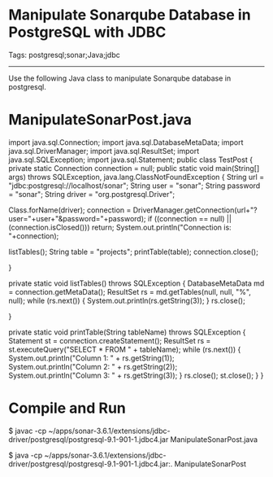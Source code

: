 # Manipulate Sonarqube Database in PostgreSQL with JDBC
Tags: postgresql;sonar;Java;jdbc

------

Use the following Java class to manipulate Sonarqube database in postgresql.

 

# ManipulateSonarPost.java

 

 import java.sql.Connection; 
 import java.sql.DatabaseMetaData; 
 import java.sql.DriverManager; 
 import java.sql.ResultSet; 
 import java.sql.SQLException; 
 import java.sql.Statement; 
 public class TestPost { 
  private static Connection connection = null; 
  public static void main(String[] args) throws SQLException, java.lang.ClassNotFoundException { 
   String url = "jdbc:postgresql://localhost/sonar"; 
   String user = "sonar"; 
   String password = "sonar"; 
   String driver = "org.postgresql.Driver";

 
   Class.forName(driver); 
   connection = DriverManager.getConnection(url+"?user="+user+"&password="+password); 
   if ((connection == null) || (connection.isClosed())) return; 
   System.out.println("Connection is: "+connection); 
   
   listTables(); 
   String table = "projects"; 
   printTable(table); 
   connection.close(); 
   
  } 
     
  private static void listTables() throws SQLException { 
   DatabaseMetaData md = connection.getMetaData(); 
   ResultSet rs = md.getTables(null, null, "%", null); 
   while (rs.next()) { 
    System.out.println(rs.getString(3)); 
   } 
   rs.close(); 

  }


 

  private static void printTable(String tableName) throws SQLException { 
   Statement st = connection.createStatement(); 
   ResultSet rs = st.executeQuery("SELECT * FROM " + tableName); 
   while (rs.next()) { 
     System.out.println("Column 1: " + rs.getString(1)); 
     System.out.println("Column 2: " + rs.getString(2)); 
     System.out.println("Column 3: " + rs.getString(3)); 
   } 
   rs.close(); 
   st.close(); 
  } 
 } 

 

# Compile and Run

 

$ javac -cp ~/apps/sonar-3.6.1/extensions/jdbc-driver/postgresql/postgresql-9.1-901-1.jdbc4.jar ManipulateSonarPost.java

$ java -cp ~/apps/sonar-3.6.1/extensions/jdbc-driver/postgresql/postgresql-9.1-901-1.jdbc4.jar:. ManipulateSonarPost